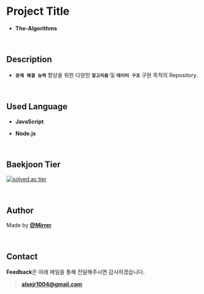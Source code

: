 # Project Title

- **The-Algorithms**


<br />

## Description

- **`문제 해결 능력`**  향상을 위한 다양한 **`알고리즘`** 및 **`데이터 구조`** 구현 목적의 Repository.

<br />


## Used Language

- **JavaScript**

- **Node.js**

<br />


## Baekjoon Tier

[![solved.ac tier](http://mazassumnida.wtf/api/v2/generate_badge?boj=alsejr1004)](https://solved.ac/alsejr1004)


<br />


## Author

Made by [**@Mirrer**](https://www.instagram.com/mirrerlike_/)


<br />


## Contact

**Feedback**은 아래 메일을 통해 전달해주시면 감사하겠습니다.

> [**alsejr1004@gmail.com**](mailto:alsejr1004@gmail.com)


<br />
